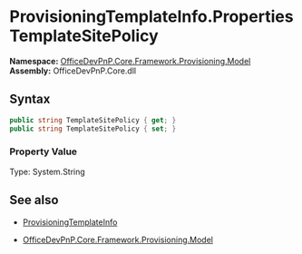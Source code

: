 # ProvisioningTemplateInfo.Properties TemplateSitePolicy
**Namespace:** [OfficeDevPnP.Core.Framework.Provisioning.Model](OfficeDevPnP.Core.Framework.Provisioning.Model.md)  
**Assembly:** OfficeDevPnP.Core.dll  
## Syntax
```C#
public string TemplateSitePolicy { get; }
public string TemplateSitePolicy { set; }
```

### Property Value
Type: System.String  

## See also
- [ProvisioningTemplateInfo](ProvisioningTemplateInfo.md) 

- [OfficeDevPnP.Core.Framework.Provisioning.Model](OfficeDevPnP.Core.Framework.Provisioning.Model.md)
